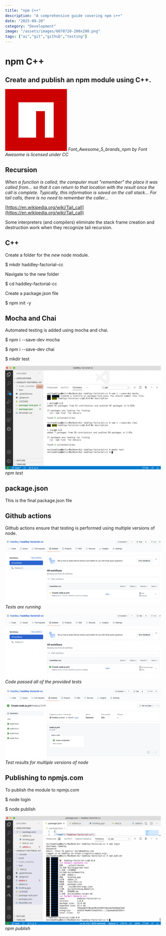 ```yaml
---
title: "npm C++"
description: "A comprehensive guide covering npm c++"
date: "2025-09-20"
category: "Development"
image: "/assets/images/6078720-200x200.png"
tags: ["ai","git","github","testing"]
---
```


# npm C++

## Create and publish an npm module using C++.

![](/assets/images/npmcc/6078720-200x200.png)
*Font_Awesome_5_brands_npm by Font Awesome is licensed under CC*


## Recursion

*When a function is called, the computer must "remember" the place it was called from... so that it can return to that location with the result once the call is complete. Typically, this information is saved on the call stack... For tail calls, there is no need to remember the caller...*

[https://en.wikipedia.org/wiki/Tail_call](https://en.wikipedia.org/wiki/Tail_call)

Some interpreters (and compilers) eliminate the stack frame creation and destruction work when they recognize tail recursion.


## C++

Create a folder for the *new* node module.

$ mkdir haddley-factorial-cc

Navigate to the new folder

$ cd haddley-factorial-cc

Create a package.json file 

$ npm init -y


## Mocha and Chai

Automated testing is added using mocha and chai.

$ npm i --save-dev mocha

$ npm i --save-dev chai

$ mkdir test

![](/assets/images/npmcc/screen-shot-2021-02-27-at-12.55.34-pm-1790x1188.png)
*npm test*


## package.json

This is the final package.json file


## Github actions

Github actions ensure that testing is performed using multiple versions of node.

![](/assets/images/npmcc/screen-shot-2021-02-27-at-6.04.35-pm-1836x745.png)
*Tests are running*

![](/assets/images/npmcc/screen-shot-2021-02-27-at-6.05.09-pm-1836x757.png)
*Code passed all of the provided tests*

![](/assets/images/npmcc/screen-shot-2021-02-27-at-6.05.25-pm-1836x830.png)
*Test results for multiple versions of node*


## Publishing to npmjs.com

To publish the module to npmjs.com

$ node login

$ node publish

![](/assets/images/npmcc/screen-shot-2021-02-27-at-6.08.25-pm-1836x1284.png)
*npm publish*
